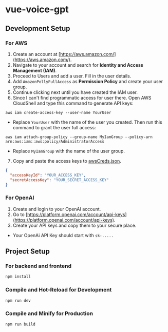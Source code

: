 # vue-voice-gpt

## Development Setup

### For AWS 

1. Create an account at [https://aws.amazon.com/](https://aws.amazon.com/).
2. Navigate to your account and search for **Identity and Access Management (IAM)**.
3. Proceed to Users and add a user. Fill in the user details.
4. Add `AmazonPollyFullAccess` as **Permission Policy** and create your user group.
5. Continue clicking next until you have created the IAM user.
6. Since I can't find programmatic access for user there. Open AWS CloudShell and type this command to generate API keys:

```
aws iam create-access-key --user-name YourUser
```

- Replace `YourUser` with the name of the user you created. Then run this command to grant the user full access:

```
aws iam attach-group-policy --group-name MyIamGroup --policy-arn arn:aws:iam::aws:policy/AdministratorAccess
```

- Replace `MyIamGroup` with the name of the user group.

7. Copy and paste the access keys to [awsCreds.json](/backend/awsCreds.json).

```json
{
  "accessKeyId": "YOUR_ACCESS_KEY",
  "secretAccessKey": "YOUR_SECRET_ACCESS_KEY"
}
```

### For OpenAI

1. Create and login to your OpenAI account.
2. Go to [https://platform.openai.com/account/api-keys](https://platform.openai.com/account/api-keys).
3. Create your API keys and copy them to your secure place. 

- Your OpenAi API Key should start with `sk-.....`


## Project Setup 

### For backend and frontend

```sh
npm install
```

### Compile and Hot-Reload for Development

```sh
npm run dev
```

### Compile and Minify for Production

```sh
npm run build
```
